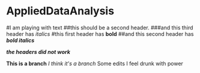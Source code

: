 # AppliedDataAnalysis
#I am playing with text
##this should be a second header.
###and this third header has *italics*
#this first header has **bold**
##and this second header has ***bold italics***

***the headers did not work***


**This is a branch** *I think it's a branch*
Some edits
I feel drunk with power
